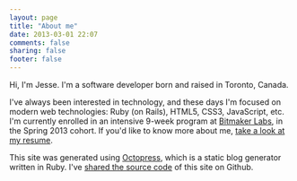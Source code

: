 ```yaml
---
layout: page
title: "About me"
date: 2013-03-01 22:07
comments: false
sharing: false
footer: false
---
```


Hi, I'm Jesse. I'm a software developer born and raised in Toronto, Canada. 

I've always been interested in technology, and these days I'm focused on modern web technologies: Ruby (on Rails), HTML5, CSS3, JavaScript, etc. I'm currently enrolled in an intensive 9-week program at <a href="http://bitmakerlabs.com/">Bitmaker Labs</a>, in the Spring 2013 cohort. If you'd like to know more about me, <a href="http://jbinto.ca/resume">take a look at my resume</a>. 

This site was generated using <a href="http://octopress.org/">Octopress</a>, which is a static blog generator written in Ruby. I've [shared the source code](http://github.com/jbinto/blog) of this site on Github.

